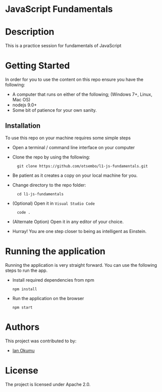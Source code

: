 # JavaScript Fundamentals

# Description
This is a practice session for fundamentals of JavaScript


# Getting Started
In order for you to use the content on this repo ensure you have the following:

- A computer that runs on either of the following; (Windows 7+, Linux, Mac OS)
- nodejs 9.0+
- Some bit of patience for your own sanity.

## Installation

To use this repo on your machine requires some simple steps


- Open a terminal / command line interface on your computer
- Clone the repo by using the following:

        git clone https://github.com/otsembo/l1-js-fundamentals.git

- Be patient as it creates a copy on your local machine for you.
- Change directory to the repo folder:

        cd l1-js-fundamentals

- (Optional) Open it in ``Visual Studio Code``

        code .

- (Alternate Option) Open it in any editor of your choice.
- Hurray! You are one step closer to being as intelligent as Einstein.


# Running the application

Running the application is very straight forward. You can use the following steps to run the app.

- Install required dependencies from npm

      npm install
- Run the application on the browser

      npm start

# Authors
This project was contributed to by:
- [Ian Okumu](https://github.com/otsembo/)

# License
The project is licensed under Apache 2.0.
